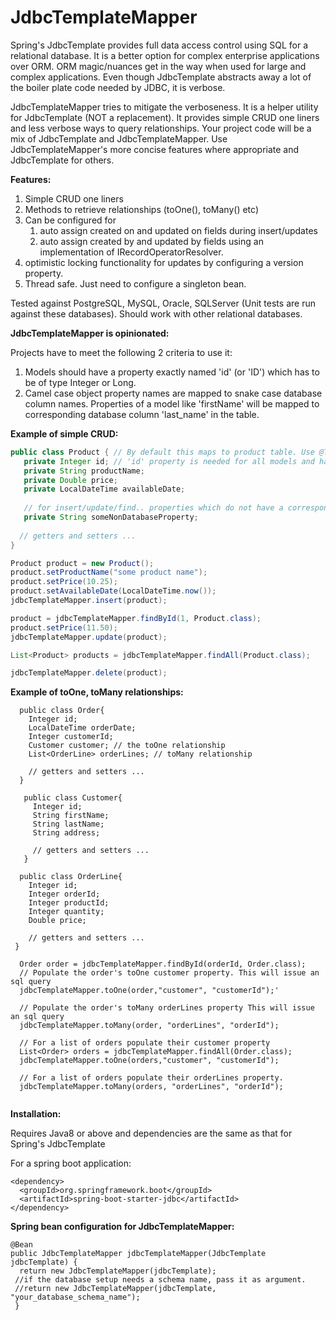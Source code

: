 # JdbcTemplateMapper #

Spring's JdbcTemplate provides full data access control using SQL for a relational database. It is a better option for complex enterprise applications over ORM. ORM magic/nuances get in the way when used for large and complex applications. Even though JdbcTemplate abstracts away a lot of the boiler plate code needed by JDBC, it is verbose.

JdbcTemplateMapper tries to mitigate the verboseness. It is a helper utility for JdbcTemplate (NOT a replacement). It provides simple CRUD one liners and less verbose ways to query relationships. Your project code will be a mix of
JdbcTemplate and JdbcTemplateMapper. Use JdbcTemplateMapper's more concise features where appropriate and JdbcTemplate for others.

**Features:** 
 1. Simple CRUD one liners
 2. Methods to retrieve relationships (toOne(), toMany() etc)
 3. Can be configured for
    1. auto assign created on and updated on fields during insert/updates
    2. auto assign created by and updated by fields using an implementation of IRecordOperatorResolver.
 4. optimistic locking functionality for updates by configuring a version property.
 5. Thread safe. Just need to configure a singleton bean.
 
Tested against PostgreSQL, MySQL, Oracle, SQLServer (Unit tests are run against these databases). Should work with other relational databases.

 **JdbcTemplateMapper is opinionated:** 
 
 Projects have to meet the following 2 criteria to use it:
 1. Models should have a property exactly named 'id' (or 'ID') which has to be of type Integer or Long.
 2. Camel case object property names are mapped to snake case database column names. Properties of a model like 'firstName' will be mapped to corresponding database column 'last_name' in the table. 
 
 **Example of simple CRUD:** 
 
 ```java
 public class Product { // By default this maps to product table. Use @Table(name="some_other_tablename") to override default table name
    private Integer id; // 'id' property is needed for all models and has to be of type Integer or Long
    private String productName;
    private Double price;
    private LocalDateTime availableDate;
    
    // for insert/update/find.. properties which do not have a corresponding snake case column in database table will be ignored
    private String someNonDatabaseProperty;
    
   // getters and setters ...
 }
 
 Product product = new Product();
 product.setProductName("some product name");
 product.setPrice(10.25);
 product.setAvailableDate(LocalDateTime.now());
 jdbcTemplateMapper.insert(product);

 product = jdbcTemplateMapper.findById(1, Product.class);
 product.setPrice(11.50); 
 jdbcTemplateMapper.update(product);
 
 List<Product> products = jdbcTemplateMapper.findAll(Product.class);
 
 jdbcTemplateMapper.delete(product);
 
 ```
 
 **Example of toOne, toMany relationships:**
 
 ```
   public class Order{
     Integer id;
     LocalDateTime orderDate;
     Integer customerId; 
     Customer customer; // the toOne relationship
     List<OrderLine> orderLines; // toMany relationship
     
     // getters and setters ...
   }
    
    public class Customer{
      Integer id;
      String firstName;
      String lastName;
      String address;
      
      // getters and setters ...
    }
    
   public class OrderLine{
     Integer id;
     Integer orderId; 
     Integer productId;
     Integer quantity;
     Double price;
     
     // getters and setters ...
  }
    
   Order order = jdbcTemplateMapper.findById(orderId, Order.class);
   // Populate the order's toOne customer property. This will issue an sql query
   jdbcTemplateMapper.toOne(order,"customer", "customerId");'
   
   // Populate the order's toMany orderLines property This will issue an sql query
   jdbcTemplateMapper.toMany(order, "orderLines", "orderId");
   
   // For a list of orders populate their customer property
   List<Order> orders = jdbcTemplateMapper.findAll(Order.class);
   jdbcTemplateMapper.toOne(orders,"customer", "customerId");
   
   // For a list of orders populate their orderLines property. 
   jdbcTemplateMapper.toMany(orders, "orderLines", "orderId");
   
 ```
 
 **Installation:** 
 
 Requires Java8 or above and dependencies are the same as that for Spring's JdbcTemplate
 
 For a spring boot application:
 
 ```
 <dependency>
   <groupId>org.springframework.boot</groupId>
   <artifactId>spring-boot-starter-jdbc</artifactId>
 </dependency>
 ```
 
 **Spring bean configuration for JdbcTemplateMapper:** 
 
 ```
 @Bean
 public JdbcTemplateMapper jdbcTemplateMapper(JdbcTemplate jdbcTemplate) {
   return new JdbcTemplateMapper(jdbcTemplate);   
  //if the database setup needs a schema name, pass it as argument.
  //return new JdbcTemplateMapper(jdbcTemplate, "your_database_schema_name");   
  }
  ```